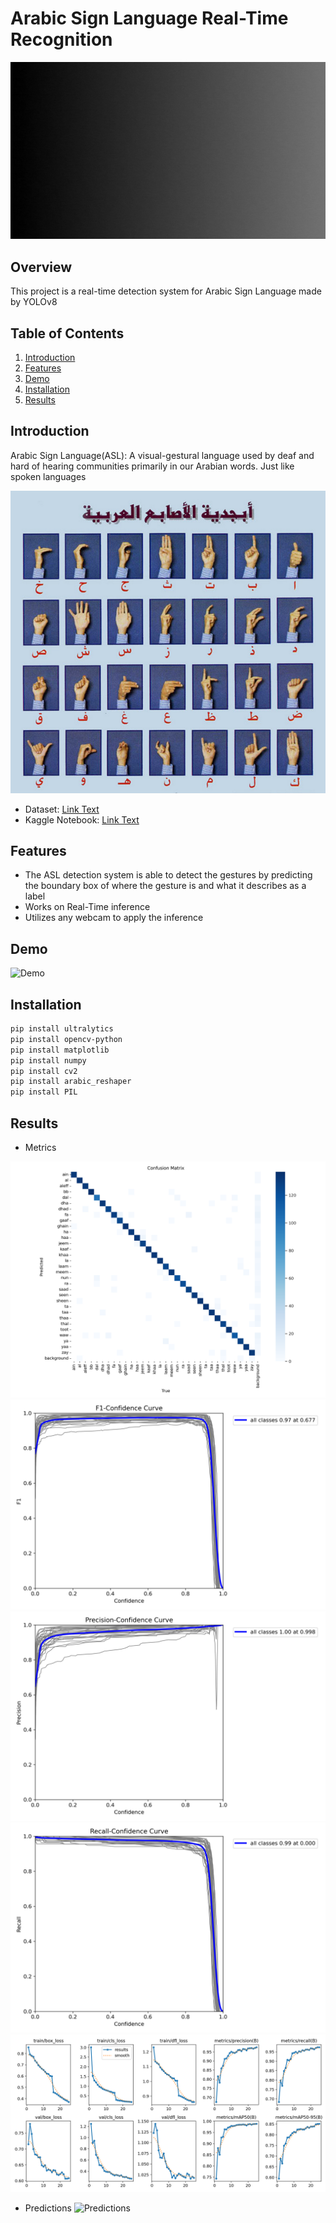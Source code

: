 # Arabic Sign Language Real-Time Recognition

![Project Banner](Files/ASL.gif)

## Overview

This project is a real-time detection system for Arabic Sign Language made by YOLOv8

## Table of Contents

1. [Introduction](#introduction)
2. [Features](#features)
3. [Demo](#demo)
4. [Installation](#installation)
5. [Results](#results)

## Introduction

Arabic Sign Language(ASL): A visual-gestural language used by deaf and hard of hearing communities primarily in our Arabian words. Just like spoken languages

![ASL](Files/Images/Signs.png)

- Dataset: [Link Text](https://www.kaggle.com/datasets/ammarsayedtaha/arabic-sign-language-dataset-2022)
- Kaggle Notebook: [Link Text](https://www.kaggle.com/code/abdalrhmantwfik/arabic-sign-language-asl)


## Features

- The ASL detection system is able to detect the gestures by predicting the boundary box of where the gesture is and what it describes as a label
- Works on Real-Time inference
- Utilizes any webcam to apply the inference

## Demo

![Demo](Files/ASL_Demo_readme.gif)

## Installation


```bash
pip install ultralytics
pip install opencv-python
pip install matplotlib
pip install numpy
pip install cv2
pip install arabic_reshaper
pip install PIL
```

## Results

- Metrics

![Metrics](Files/Images/confusion_matrix.png)
![Metrics](Files/Images/f1_score.png)
![Metrics](Files/Images/precision.png)
![Metrics](Files/Images/recall.png)
![Metrics](Files/Images/scores.png)

- Predictions
![Predictions](Files/Images/predictions.png)

